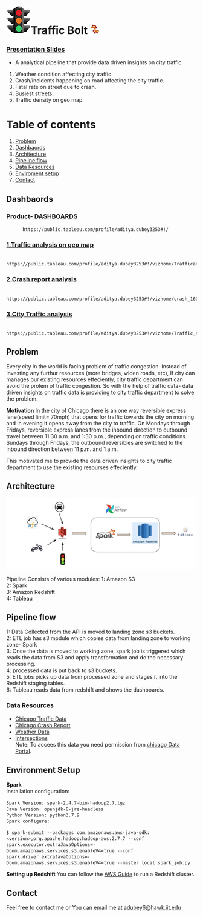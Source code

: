 #  ![Pipeline](https://github.com/Ps-budd/Traffic-Bolt/blob/master/Images/t1raffic-main.png)Traffic Bolt   ![Pipeline](https://github.com/Ps-budd/Traffic-Bolt/blob/master/Images/Traffic-Bolt.1jpg.jpg)

### [Presentation Slides](https://docs.google.com/presentation/d/1snsZjZkWUjwdy_0o7bam-rFQLeCnHkwbf63Rf6z_234/edit#slide=id.g9dc222c2d3_0_0)
* A analytical pipeline that provide data driven insights on city traffic.
1. Weather condition affecting city traffic.
2. Crash/incidents happening on road affecting the city traffic.
3. Fatal rate on street due to crash.
4. Busiest streets.
5. Traffic density on geo map.
# Table of contents

1. [Problem](README.md#Problem)
2. [Dashbaords](README.md#Dashbaords)
3. [Architecture](README.md#Architecture)
4. [Pipeline flow](README.md#Pipeline_flow)
5. [Data Resources](README.md###Data_Resources)
6. [Enviroment setup](README.md#architecture_setup)
7. [Contact](README.md#Contact)

## Dashbaords
### [Product- DASHBOARDS](https://public.tableau.com/profile/aditya.dubey3253#!/)
```angular2
      https://public.tableau.com/profile/aditya.dubey3253#!/
```
### [1.Traffic analysis on geo map](https://public.tableau.com/profile/aditya.dubey3253#!/vizhome/Trafficanalysisongeomap/Dashboard1)
```angular2
    https://public.tableau.com/profile/aditya.dubey3253#!/vizhome/Trafficanalysisongeomap/Dashboard1
```

### [2.Crash report analysis](https://public.tableau.com/profile/aditya.dubey3253#!/vizhome/crash_16033013839220/Dashboard2)
```angular2
    https://public.tableau.com/profile/aditya.dubey3253#!/vizhome/crash_16033013839220/Dashboard2
```

### [3.City Traffic analysis](https://public.tableau.com/profile/aditya.dubey3253#!/vizhome/Traffic_analysis_16032111787210/Dashboard1)
```angular2
    https://public.tableau.com/profile/aditya.dubey3253#!/vizhome/Traffic_analysis_16032111787210/Dashboard1
```


## Problem
Every city in the world is facing problem of traffic congestion. Instead of investing any furthur resources (more bridges, widen roads, etc), If city can manages our existing resources effeciently, city traffic department can avoid the prolem of traffic congestion. So with the help of traffic data- data driven insights on traffic data is providing to city traffic department to solve the problem.


<b>Motivation</b>  In the city of Chicago there is an one way reversible express lane(speed limit= 70mph) that opens for traffic towards the city on morning and in evening it opens away from the city to traffic.
On Mondays through Fridays, reversible express lanes from the inbound direction to outbound travel between 11:30 a.m. and 1:30 p.m., depending on traffic conditions. Sundays through Fridays, the outbound reversibles are switched to the inbound direction between 11 p.m. and 1 a.m.

This motivated me to provide the data driven insights to city traffic department to use the existing resourses effeciently.


## Architecture
![Pipeline](https://github.com/Ps-budd/Traffic-Bolt/blob/master/Images/Architecture.JPG)

Pipeline Consists of various modules:
1: Amazon S3 <br>
2: Spark <br>
3: Amazon Redshift <br>
4: Tableau<br> 

## Pipeline flow
1: Data Collected from the API is moved to landing zone s3 buckets.  <br>
2: ETL job has s3 module which copies data from landing zone to working zone- Spark  <br>
3: Once the data is moved to working zone, spark job is triggered which reads the data from S3 and apply transformation and do the necessary processing.  <br>
4: processed data is put back to s3 buckets.  <br>
5: ETL jobs picks up data from processed zone and stages it into the Redshift staging tables.  <br>
6: Tableau reads data from redshift and shows the dashboards. <br>

### Data Resources
* [Chicago Traffic Data](https://data.cityofchicago.org/Transportation/Chicago-Traffic-Tracker-Historical-Congestion-Esti/sxs8-h27x)
* [Chicago Crash Report](https://data.cityofchicago.org/Transportation/Traffic-Crashes-People/u6pd-qa9d)
* [Weather Data](https://w2.weather.gov/climate/local_data.php?wfo=lot)
* [Intersections](https://catalog.data.gov/saml2_unauthorized) <br>Note: To accees this data you need permission from [chicago Data Portal](https://data.cityofchicago.org/).

## Environment Setup

<b>Spark</b>  
Installation configuration:

    Spark Version: spark-2.4.7-bin-hadoop2.7.tgz
    Java Version: openjdk-8-jre-headless
    Python Version: python3.7.9
    Spark configure:
```    
$ spark-submit --packages com.amazonaws:aws-java-sdk:<version>,org.apache.hadoop:hadoop-aws:2.7.7 --conf spark.executor.extraJavaOptions=-Dcom.amazonaws.services.s3.enableV4=true --conf spark.driver.extraJavaOptions=-Dcom.amazonaws.services.s3.enableV4=true --master local spark_job.py
```



<b>Setting up Redshift</b> You can follow the [AWS Guide](https://docs.aws.amazon.com/redshift/latest/gsg/rs-gsg-prereq.html) to run a Redshift cluster.




## Contact
Feel free to contact [me](https://www.linkedin.com/in/adityadubey09/) or You can email me at adubey6@hawk.iit.edu


